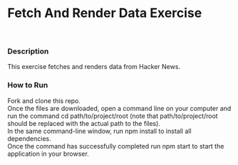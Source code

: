<h1>Fetch And Render Data Exercise</h1>
<br>
<h3>Description</h3>
<p>This exercise fetches and renders data from Hacker News.
<br>
<h3>How to Run</h3>
<p>Fork and clone this repo. 
 <br>Once the files are downloaded, open a command line on your computer and run the command cd path/to/project/root (note that path/to/project/root should be replaced with the actual path to the files). 
 <br>In the same command-line window, run npm install to install all dependencies.
 <br>Once the command has successfully completed run npm start to start the application in your browser.</p>

